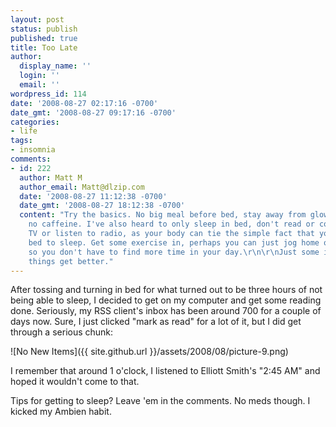 ```yaml
---
layout: post
status: publish
published: true
title: Too Late
author:
  display_name: ''
  login: ''
  email: ''
wordpress_id: 114
date: '2008-08-27 02:17:16 -0700'
date_gmt: '2008-08-27 09:17:16 -0700'
categories:
- life
tags:
- insomnia
comments:
- id: 222
  author: Matt M
  author_email: Matt@dlzip.com
  date: '2008-08-27 11:12:38 -0700'
  date_gmt: '2008-08-27 18:12:38 -0700'
  content: "Try the basics. No big meal before bed, stay away from glowing screens,
    no caffeine. I've also heard to only sleep in bed, don't read or compute or watch
    TV or listen to radio, as your body can tie the simple fact that you go to this
    bed to sleep. Get some exercise in, perhaps you can just jog home or something
    so you don't have to find more time in your day.\r\n\r\nJust some ideas, I hope
    things get better."
---
```

After tossing and turning in bed for what turned out to be three hours of not being able to sleep, I decided to get on my computer and get some reading done.  Seriously, my RSS client's inbox has been around 700 for a couple of days now.  Sure, I just clicked "mark as read" for a lot of it, but I did get through a serious chunk:

![No New Items]({{ site.github.url }}/assets/2008/08/picture-9.png)

I remember that around 1 o'clock, I listened to Elliott Smith's "2:45 AM" and hoped it wouldn't come to that.

Tips for getting to sleep?  Leave 'em in the comments.  No meds though.  I kicked my Ambien habit.
